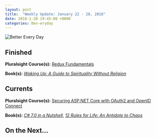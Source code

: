 ```yaml
---
layout: post
title:  "Weekly Update: January 22 - 28, 2018"
date: 2018-1-28 19:45:00 +0000
categories: Dev-eryday
---
```



![Better Every Day](https://farm5.staticflickr.com/4721/25929845708_5169520fd2_z.jpg)



Finished
--------

**Pluralsight Course(s):** [Redux Fundamentals][red]

**Book(s):** *[Waking Up: A Guide to Spirituality Without Religion][wu]*

Currents
--------
**Pluralsight Course(s):**  [Securing ASP.NET Core with OAuth2 and OpenID Connect][secure]

**Book(s):** *[C# 7.0 in a Nutshell][nut]*, *[12 Rules for Life: An Antidote to Chaos][rul]*

On the Next...
--------

[rul]: https://www.amazon.com/12-Rules-Life-Antidote-Chaos-ebook/dp/B01FPGY5T0/
[red]: https://app.pluralsight.com/library/courses/redux-fundamentals/table-of-contents
[core]: https://app.pluralsight.com/library/courses/aspdotnetcore-implementing-securing-api/table-of-contents
[secure]: https://app.pluralsight.com/library/courses/asp-dotnet-core-oauth2-openid-connect-securing/table-of-contents
[core2]: https://app.pluralsight.com/library/courses/asp-dot-net-core-oauth/table-of-contents
[nut]: https://www.amazon.com/C-7-0-Nutshell-Definitive-Reference/dp/1491987650
[wu]: https://www.amazon.com/Waking-Up-Spirituality-Without-Religion-ebook/dp/B00GEEB9YC/